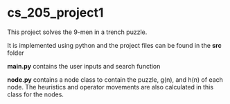 # cs_205_project1

This project solves the 9-men in a trench puzzle.

It is implemented using python and the project files can be found in the **src** folder

**main.py** contains the user inputs and search function

**node.py** contains a node class to contain the puzzle, g(n), and h(n) of each node. The heuristics and operator movements are also calculated in this class for the nodes.
